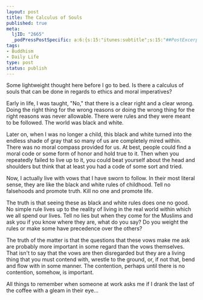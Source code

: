 ```yaml
--- 
layout: post
title: The Calculus of Souls
published: true
meta: 
  ljID: "2665"
  _podPressPostSpecific: a:6:{s:15:"itunes:subtitle";s:15:"##PostExcerpt##";s:14:"itunes:summary";s:15:"##PostExcerpt##";s:15:"itunes:keywords";s:17:"##WordPressCats##";s:13:"itunes:author";s:10:"##Global##";s:15:"itunes:explicit";s:7:"Default";s:12:"itunes:block";s:7:"Default";}
tags: 
- Buddhism
- Daily Life
type: post
status: publish
---
```

Some lightweight thought here before I go to bed. Is there a calculus of souls that can be done in regards to ethics and moral imperatives?

Early in life, I was taught, "No," that there is a clear right and a clear wrong. Doing the right thing for the wrong reasons or doing the wrong thing for the right reasons was never allowable. There were rules and they were meant to be followed. The world was black and white.

Later on, when I was no longer a child, this black and white turned into the endless shade of gray that so many of us are completely mired within. There was no moral compass provided for us. At best, people could find a moral code or some form of honor and hold true to it. Then when you repeatedly failed to live up to it, you could beat yourself about the head and shoulders but think that at least you had a code of some sort and tried.

Now, I actually live with vows that I have sworn to follow. In their most literal sense, they are like the black and white rules of childhood. Tell no falsehoods and promote truth. Kill no one and promote life.

The truth is that seeing these as black and white rules does one no good. No simple rule lives up to the reality of living in the real world within which we all spend our lives. Tell no lies but when they come for the Muslims and ask you if you know where they are, what do you say? Do you weight the rules or make some have precedence over the others?

The truth of the matter is that the questions that these vows make me ask are probably more important in some regard than the vows themselves. That isn't to say that the vows are then disregarded but they are a living thing that you must contend with, wrestle to the ground, or, if not that, bend and flow with in some manner. The contention, perhaps until there is no contention, somehow, is important.

All things to remember when someone at work asks me if I drank the last of the coffee with a gleam in their eye... 
